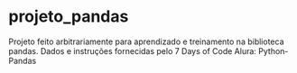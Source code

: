 # projeto_pandas
Projeto feito arbitrariamente para aprendizado e treinamento na biblioteca pandas. Dados e instruções fornecidas pelo 7 Days of Code Alura: Python-Pandas
